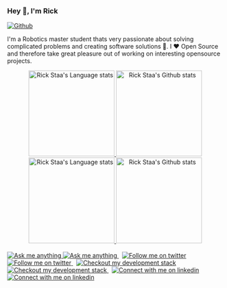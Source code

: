 ### Hey 👋, I'm Rick

[![Github](https://img.shields.io/github/followers/rickstaa?label=Follow&style=social)](https://github.com/rickstaa)

I'm a Robotics master student thats very passionate about solving complicated problems and creating software solutions :robot:. I :heart: Open Source and therefore take great pleasure out of working on interesting opensource projects.

<!-- Light Mode -->
<div align="center"> 
<a href="https://github.com/anuraghazra/github-readme-stats#gh-light-mode-only">
<img height=200 src="https://github-readme-stats-git-masterrstaa-rickstaa.vercel.app/api/top-langs/?username=rickstaa&layout=compact&langs_count=10&hide_border=true&role=owner,collaborator&theme=dark&bg_color=000000#gh-light-mode-only" alt="Rick Staa's Language stats" />
</a>
<a href="https://github.com/anuraghazra/github-readme-stats#gh-light-mode-only">
<img height=200 src="https://github-readme-stats-git-masterrstaa-rickstaa.vercel.app/api?username=rickstaa&show_icons=true&count_private=true&line_height=28&hide_border=true&card_width=450&include_all_commits=true&role=owner,collaborator&exclude_repo=github-readme-stats&theme=dark&bg_color=000000#gh-light-mode-only" alt="Rick Staa's Github stats" />
</a>
</div>

<!-- Dark Mode -->
<div align="center"> 
<a href="https://github.com/anuraghazra/github-readme-stats#gh-dark-mode-only">
<img height=200 src="https://github-readme-stats-git-masterrstaa-rickstaa.vercel.app/api/top-langs/?username=rickstaa&layout=compact&langs_count=10&hide_border=true&role=owner,collaborator&theme=dark&bg_color=000000#gh-dark-mode-only" alt="Rick Staa's Language stats" />
</a>
<a href="https://github.com/anuraghazra/github-readme-stats#gh-dark-mode-only">
<img height=200 src="https://github-readme-stats-git-masterrstaa-rickstaa.vercel.app/api?username=rickstaa&show_icons=true&count_private=true&line_height=28&hide_border=true&card_width=450&include_all_commits=true&role=owner,collaborator&exclude_repo=github-readme-stats&theme=dark&bg_color=000000#gh-dark-mode-only" alt="Rick Staa's Github stats" />
</a>
</div>

<br/>

<!-- Social button 1 -->
<!-- Light Mode -->
<div>
<a href="https://discord.gg/HXmCeSH8jr#gh-light-mode-only">
<img src="https://img.shields.io/discord/700321498023329813?style=for-the-badge&logo=discord&labelColor=000&color=3572A5#gh-light-mode-only" alt="Ask me anything">
</a>
<!-- Dark Mode -->
<a href="https://discord.gg/HXmCeSH8jr#gh-dark-mode-only">
<img src="https://img.shields.io/discord/700321498023329813?style=for-the-badge&logo=discord&labelColor=000&color=FFF#gh-dark-mode-only" alt="Ask me anything">
</a>
&nbsp;
<!-- Social button 2 -->
<!-- Light Mode -->
<a href="https://twitter.com/intent/follow?screen_name=rick_staa#gh-light-mode-only">
<img src="https://img.shields.io/badge/follow-rick_staa?style=for-the-badge&logo=twitter&labelColor=000&color=3572A5#gh-light-mode-only" alt="Follow me on twitter" >
</a>
<!-- Dark Mode -->
<a href="https://twitter.com/intent/follow?screen_name=rick_staa#gh-dark-mode-only">
<img src="https://img.shields.io/badge/follow-rick_staa?style=for-the-badge&logo=twitter&labelColor=000&color=FFF#gh-dark-mode-only" alt="Follow me on twitter" >
</a>
&nbsp;
<!-- Social button 3 -->
<!-- Light Mode -->
<a href="https://stackshare.io/rickstaa/my-stack#gh-light-mode-only">
<img src="https://img.shields.io/badge/tech-stack-0690fa.svg?style=for-the-badge&logo=stackshare&labelColor=000&color=3572A5#gh-light-mode-only" alt="Checkout my development stack" >
</a>
<!-- Dark Mode -->
<a href="https://stackshare.io/rickstaa/my-stack#gh-dark-mode-only">
<img src="https://img.shields.io/badge/tech-stack-0690fa.svg?style=for-the-badge&logo=stackshare&labelColor=000&color=FFF#gh-dark-mode-only" alt="Checkout my development stack" >
</a>
&nbsp;
<!-- Social button 4 -->
<!-- Light Mode -->
<a href="https://www.linkedin.com/in/rickstaa#gh-light-mode-only">
<img src="https://img.shields.io/badge/LinkedIn-3572A5?style=for-the-badge&logo=linkedin&logoColor=white#gh-light-mode-only" alt="Connect with me on linkedin" >
</a>
<!-- Dark Mode -->
<a href="https://www.linkedin.com/in/rickstaa#gh-dark-mode-only">
<img src="https://img.shields.io/badge/LinkedIn-ffffff?style=for-the-badge&logo=linkedin&logoColor=0690FA#gh-dark-mode-only" alt="Connect with me on linkedin" >
</a>

</div>


